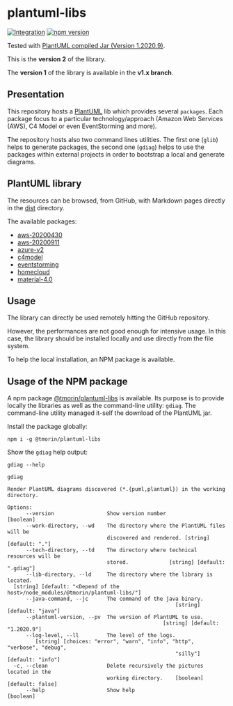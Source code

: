 # plantuml-libs

[![Integration](https://github.com/tmorin/plantuml-libs/workflows/Integration/badge.svg?branch=master)](https://github.com/tmorin/plantuml-libs/actions?query=workflow%3AIntegration+branch%3Amaster)
[![npm version](https://badge.fury.io/js/%40tmorin%2Fplantuml-libs.svg)](https://badge.fury.io/js/%40tmorin%2Fplantuml-libs)

Tested with [PlantUML compiled Jar (Version 1.2020.9)](https://plantuml.com/download).

This is the **version 2** of the library.

The **version 1** of the library is available in the **v1.x branch**.

## Presentation

This repository hosts a [PlantUML] lib which provides several `packages`.
Each package focus to a particular technology/approach (Amazon Web Services (AWS), C4 Model or even EventStorming and more).

The repository hosts also two command lines utilities.
The first one (`glib`) helps to generate packages, the second one (`gdiag`) helps to use the packages within external projects in order to bootstrap a local and generate diagrams.

## PlantUML library

The resources can be browsed, from GitHub, with Markdown pages directly in the [dist](dist/README.md) directory.

The available packages:

- [aws-20200430](dist/aws-20200430/README.md)
- [aws-20200911](dist/aws-20200911/README.md)
- [azure-v2](dist/azure-v2/README.md)
- [c4model](dist/c4model/README.md)
- [eventstorming](dist/eventstorming/README.md)
- [homecloud](dist/homecloud/README.md)
- [material-4.0](dist/material-4.0/README.md)

[PlantUML]: https://plantuml.com

## Usage

The library can directly be used remotely hitting the GitHub repository.

However, the performances are not good enough for intensive usage.
In this case, the library should be installed locally and use directly from the file system.

To help the local installation, an NPM package is available.

## Usage of the NPM package

A npm package [@tmorin/plantuml-libs](https://www.npmjs.com/package/@tmorin/plantuml-libs) is available.
Its purpose is to provide locally the libraries as well as the command-line utility: `gdiag`.
The command-line utility managed it-self the download of the PlantUML jar.

Install the package globally:
```shell script
npm i -g @tmorin/plantuml-libs
```

Show the `gdiag` help output:
```shell script
gdiag --help
```

```
gdiag

Render PlantUML diagrams discovered (*.{puml,plantuml}) in the working
directory.

Options:
      --version                 Show version number                    [boolean]
      --work-directory, --wd    The directory where the PlantUML files will be
                                discovered and rendered. [string] [default: "."]
      --tech-directory, --td    The directory where technical resources will be
                                stored.             [string] [default: ".gdiag"]
      --lib-directory, --ld     The directory where the library is located.
  [string] [default: "<Depend of the host>/node_modules/@tmorin/plantuml-libs/"]
      --java-command, --jc      The command of the java binary.
                                                      [string] [default: "java"]
      --plantuml-version, --pv  The version of PlantUML to use.
                                                  [string] [default: "1.2020.9"]
      --log-level, --ll         The level of the logs.
         [string] [choices: "error", "warn", "info", "http", "verbose", "debug",
                                                      "silly"] [default: "info"]
  -c, --clean                   Delete recursively the pictures located in the
                                working directory.    [boolean] [default: false]
      --help                    Show help                              [boolean]
```